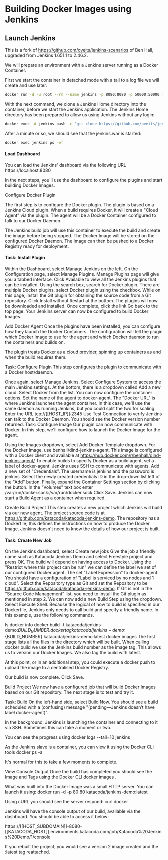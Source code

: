 # Building Docker Images using Jenkins

## Launch Jenkins
This is a fork of https://github.com/oveits/jenkins-scenarios of Ben Hall, upgraded from Jenkins 1.651.1 to 2.46.2.

We will prepare an environment with a Jenkins server running as a Docker Container.

First we start the container in detached mode with a tail to a log file we will create and use later:
```bash
docker run -d -u root --rm --name jenkins -p 8080:8080 -p 50000:50000 --entrypoint bash jenkins:2.46.2-alpine -c "tail -F /jenkins.log"
```
With the next command, we clone a Jenkins Home directory into the container, before we start the Jenkins application. The Jenkins Home directory has been prepared to allow us using Jenkins without any login:
```bash
docker exec -d jenkins bash -c 'git clone https://github.com/oveits/jenkins_home_alpine && export JENKINS_HOME=$(pwd)/jenkins_home_alpine && java -jar /usr/share/jenkins/jenkins.war 2>&1 1>/jenkins.log &'
```
After a minute or so, we should see that the jenkins.war is started:
```bash
docker exec jenkins ps -ef
```
#### Load Dashboard

You can load the Jenkins' dashboard via the following URL https://localhost:8080

In the next steps, you'll use the dashboard to configure the plugins and start building Docker Images.

Configure Docker Plugin

The first step is to configure the Docker plugin. The plugin is based on a Jenkins Cloud plugin. When a build requires Docker, it will create a "Cloud Agent" via the plugin. The agent will be a Docker Container configured to talk to our Docker Daemon.

The Jenkins build job will use this container to execute the build and create the image before being stopped. The Docker Image will be stored on the configured Docker Daemon. The Image can then be pushed to a Docker Registry ready for deployment.

#### Task: Install Plugin

Within the Dashboard, select Manage Jenkins on the left.
On the Configuration page, select Manage Plugins.
Manage Plugins page will give you a tabbed interface. Click Available to view all the Jenkins plugins that can be installed.
Using the search box, search for Docker plugin. There are multiple Docker plugins, select Docker plugin using the checkbox.
While on this page, install the Git plugin for obtaining the source code from a Git repository.
Click Install without Restart at the bottom.
The plugins will now be downloaded and installed. Once complete, click the link Go back to the top page.
Your Jenkins server can now be configured to build Docker Images.

Add Docker Agent
Once the plugins have been installed, you can configure how they launch the Docker Containers. The configuration will tell the plugin which Docker Image to use for the agent and which Docker daemon to run the containers and builds on.

The plugin treats Docker as a cloud provider, spinning up containers as and when the build requires them.

Task: Configure Plugin
This step configures the plugin to communicate with a Docker host/daemon.

Once again, select Manage Jenkins.
Select Configure System to access the main Jenkins settings.
At the bottom, there is a dropdown called Add a new cloud. Select Docker from the list.
You can now configure the container options. Set the name of the agent to docker-agent.
The "Docker URL" is where Jenkins launches the agent container. In this case, we'll use the same daemon as running Jenkins, but you could split the two for scaling. Enter the URL tcp://[[HOST_IP]]:2345
Use Test Connection to verify Jenkins can talk to the Docker Daemon. You should see the Docker version number returned.
Task: Configure Image
Our plugin can now communicate with Docker. In this step, we'll configure how to launch the Docker Image for the agent.

Using the Images dropdown, select Add Docker Template dropdown.
For the Docker Image, use benhall/dind-jenkins-agent. This image is configured with a Docker client and available at https://hub.docker.com/r/benhall/dind-jenkins-agent/
To enable builds to specify Docker as a build agent, set a label of docker-agent.
Jenkins uses SSH to communicate with agents. Add a new set of "Credentials". The username is jenkins and the password is jenkins.
Select the newly created credentials ID in the drop-down list left of the "Add" button.
Finally, expand the Container Settings section by clicking the button. In the "Volumes" text box enter /var/run/docker.sock:/var/run/docker.sock
Click Save.
Jenkins can now start a Build Agent as a container when required.

Create Build Project
This step creates a new project which Jenkins will build via our new agent. The project source code is at https://github.com/katacoda/katacoda-jenkins-demo. The repository has a Dockerfile; this defines the instructions on how to produce the Docker Image. Jenkins doesn't need to know the details of how our project is built.

#### Task: Create New Job

On the Jenkins dashboard, select Create new jobs
Give the job a friendly name such as Katacoda Jenkins Demo and select Freestyle project and press OK.
The build will depend on having access to Docker. Using the "Restrict where this project can be run" we can define the label we set of our configured Docker agent. The set "Label Expression" to docker-agent. You should have a configuration of "Label is serviced by no nodes and 1 cloud".
Select the Repository type as Git and set the Repository to be https://github.com/katacoda/katacoda-jenkins-demo. If Git is not in the "Source Code Management" list, you need to install the Git plugin as mentioned in step 2.
We can now add a new Build Step using the dropdown. Select Execute Shell.
Because the logical of how to build is specified in our Dockerfile, Jenkins only needs to call build and specify a friendly name.
In this example, use the following commands.

ls
docker info
docker build -t katacoda/jenkins-demo:${BUILD_NUMBER} .
docker tag katacoda/jenkins-demo:${BUILD_NUMBER} katacoda/jenkins-demo:latest
docker images
The first stage lists all the files in the directory which will be built. When calling docker build we use the Jenkins build number as the image tag. This allows us to version our Docker Images. We also tag the build with latest.

At this point, or in an additional step, you could execute a docker push to upload the image to a centralised Docker Registry.

Our build is now complete. Click Save.

Build Project
We now have a configured job that will build Docker Images based on our Git repository. The next stage is to test and try it.

Task: Build
On the left-hand side, select Build Now. You should see a build scheduled with a (confusing) message "(pending—Jenkins doesn’t have label docker-agent)".

In the background, Jenkins is launching the container and connecting to it via SSH. Sometimes this can take a moment or two.

You can see the progress using docker logs --tail=10 jenkins

As the Jenkins slave is a container, you can view it using the Docker CLI tools docker ps -a

It's normal for this to take a few moments to complete.

View Console Output
Once the build has completed you should see the Image and Tags using the Docker CLI docker images .

What was built into the Docker Image was a small HTTP server. You can launch it using: docker run -d -p 80:80 katacoda/jenkins-demo:latest

Using cURL you should see the server respond: curl docker

Jenkins will have the console output of our build, available via the dashboard. You should be able to access it below:

https://[[HOST_SUBDOMAIN]]-8080-[[KATACODA_HOST]].environments.katacoda.com/job/Katacoda%20Jenkins%20Demo/1/console

If you rebuilt the project, you would see a version 2 image created and the :latest tag reattached.
